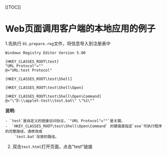 [[TOC]]

# Web页面调用客户端的本地应用的例子

1.先执行 `01.prepare.reg`文件，将信息导入到注册表中


 ```
 Windows Registry Editor Version 5.00

[HKEY_CLASSES_ROOT\test]
"URL Protocol"=""
@="URL:test Protocol"

[HKEY_CLASSES_ROOT\test\Shell]

[HKEY_CLASSES_ROOT\test\Shell\Open]

[HKEY_CLASSES_ROOT\test\Shell\Open\Command]
@="\"D:\\applet-test\\test.bat\" \"%1\""
```

**说明:**
    
    - `test`是自定义的链接访问协议，`"URL Protocol"=""`是关键。
    -  `HKEY_CLASSES_ROOT\test\Shell\Open\Command` 的键值是指定`exe`可执行程序的完整路径，请修改成
        `test.bat`存放的路径。

2. 双击`test.html`打开页面，点击"test"链接